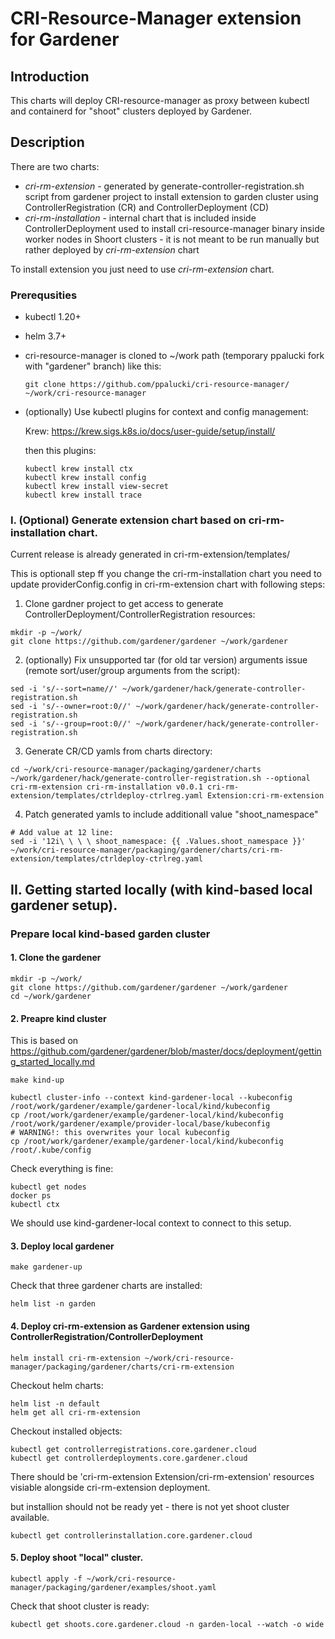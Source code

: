 # CRI-Resource-Manager extension for Gardener

## Introduction

This charts will deploy CRI-resource-manager as proxy between kubectl and containerd for "shoot" clusters deployed by Gardener.

## Description

There are two charts:

- *cri-rm-extension* - generated by generate-controller-registration.sh script from gardener project to install extension to garden cluster using ControllerRegistration (CR) and ControllerDeployment (CD)
- *cri-rm-installation* - internal chart that is included inside ControllerDeployment used to install cri-resource-manager binary inside worker nodes in Shoort clusters - it is not meant to be run manually but rather deployed by *cri-rm-extension* chart

To install extension you just need to use *cri-rm-extension* chart.


### Prerequsities

- kubectl 1.20+
- helm 3.7+
- cri-resource-manager is cloned to ~/work path (temporary ppalucki fork with "gardener" branch) like this:
    ```
    git clone https://github.com/ppalucki/cri-resource-manager/ ~/work/cri-resource-manager
    ```
- (optionally) Use kubectl plugins for context and config management:

    Krew: https://krew.sigs.k8s.io/docs/user-guide/setup/install/

    then this plugins:

    ```
    kubectl krew install ctx
    kubectl krew install config
    kubectl krew install view-secret
    kubectl krew install trace
    ```

### I. (Optional) Generate extension chart based on cri-rm-installation chart.

Current release is already generated in cri-rm-extension/templates/

This is optionall step ff you change the cri-rm-installation chart you need to update providerConfig.config in cri-rm-extension chart with following steps:

1. Clone gardner project to get access to generate ControllerDeployment/ControllerRegistration resources:
```
mkdir -p ~/work/
git clone https://github.com/gardener/gardener ~/work/gardener
```

2. (optionally) Fix unsupported tar (for old tar version) arguments issue (remote sort/user/group arguments from the script):

```
sed -i 's/--sort=name//' ~/work/gardener/hack/generate-controller-registration.sh
sed -i 's/--owner=root:0//' ~/work/gardener/hack/generate-controller-registration.sh
sed -i 's/--group=root:0//' ~/work/gardener/hack/generate-controller-registration.sh
```

3. Generate CR/CD yamls from charts directory:

```
cd ~/work/cri-resource-manager/packaging/gardener/charts
~/work/gardener/hack/generate-controller-registration.sh --optional cri-rm-extension cri-rm-installation v0.0.1 cri-rm-extension/templates/ctrldeploy-ctrlreg.yaml Extension:cri-rm-extension
```

4. Patch generated yamls to include additionall value "shoot_namespace"

```
# Add value at 12 line:
sed -i '12i\ \ \ \ shoot_namespace: {{ .Values.shoot_namespace }}' ~/work/cri-resource-manager/packaging/gardener/charts/cri-rm-extension/templates/ctrldeploy-ctrlreg.yaml
```


## II. Getting started locally (with kind-based local gardener setup).


### Prepare local kind-based garden cluster


#### 1. Clone the gardener
```
mkdir -p ~/work/
git clone https://github.com/gardener/gardener ~/work/gardener
cd ~/work/gardener
```

#### 2. Preapre kind cluster 

This is based on https://github.com/gardener/gardener/blob/master/docs/deployment/getting_started_locally.md


```
make kind-up

kubectl cluster-info --context kind-gardener-local --kubeconfig /root/work/gardener/example/gardener-local/kind/kubeconfig
cp /root/work/gardener/example/gardener-local/kind/kubeconfig /root/work/gardener/example/provider-local/base/kubeconfig
# WARNING!: this overwrites your local kubeconfig
cp /root/work/gardener/example/gardener-local/kind/kubeconfig /root/.kube/config
```

Check everything is fine:
```
kubectl get nodes
docker ps
kubectl ctx
```
We should use kind-gardener-local context to connect to this setup.

####  3. Deploy local gardener

```
make gardener-up
```

Check that three gardener charts are installed:
```
helm list -n garden
```



#### 4. Deploy cri-rm-extension as Gardener extension using ControllerRegistration/ControllerDeployment

```
helm install cri-rm-extension ~/work/cri-resource-manager/packaging/gardener/charts/cri-rm-extension
```

Checkout helm charts:

```
helm list -n default
helm get all cri-rm-extension
```

Checkout installed objects:
```
kubectl get controllerregistrations.core.gardener.cloud
kubectl get controllerdeployments.core.gardener.cloud
```
There should be 'cri-rm-extension   Extension/cri-rm-extension' resources visiable alongside cri-rm-extension deployment.

but installion should not be ready yet - there is not yet shoot cluster available.

```
kubectl get controllerinstallation.core.gardener.cloud
```

#### 5. Deploy shoot "local" cluster.

```
kubectl apply -f ~/work/cri-resource-manager/packaging/gardener/examples/shoot.yaml
```

Check that shoot cluster is ready:

```
kubectl get shoots.core.gardener.cloud -n garden-local --watch -o wide
```

